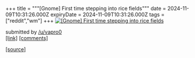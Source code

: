 +++
title = """[Gnome] First time stepping into rice fields"""
date = 2024-11-09T10:31:26.000Z
expiryDate = 2024-11-09T10:31:26.000Z
tags = ["reddit","wm"]
+++
[![[Gnome] First time stepping into rice fields](https://b.thumbs.redditmedia.com/3MpQnmIPDsubwkuRp3HlQ8i2d1NWdcnNV-pvB99W2HE.jpg "[Gnome] First time stepping into rice fields")](https://www.reddit.com/r/unixporn/comments/1gn7b1s/gnome_first_time_stepping_into_rice_fields/)

submitted by [/u/vapro0](https://www.reddit.com/user/vapro0)  
[\[link\]](https://www.reddit.com/gallery/1gn7b1s) [\[comments\]](https://www.reddit.com/r/unixporn/comments/1gn7b1s/gnome_first_time_stepping_into_rice_fields/)

[[source]](https://www.reddit.com/r/unixporn/comments/1gn7b1s/gnome_first_time_stepping_into_rice_fields/)
